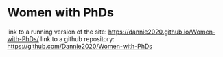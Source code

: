 # Women with PhDs
link to a running version of the site: https://dannie2020.github.io/Women-with-PhDs/ 
link to a github repository: https://github.com/Dannie2020/Women-with-PhDs 
